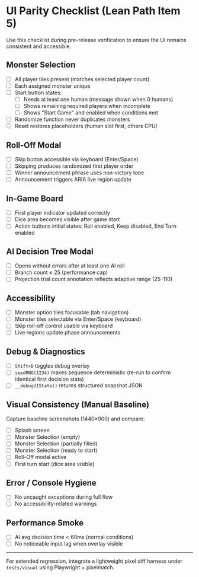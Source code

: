 # UI Parity Checklist (Lean Path Item 5)

Use this checklist during pre-release verification to ensure the UI remains consistent and accessible.

## Monster Selection
- [ ] All player tiles present (matches selected player count)
- [ ] Each assigned monster unique
- [ ] Start button states:
  - [ ] Needs at least one human (message shown when 0 humans)
  - [ ] Shows remaining required players when incomplete
  - [ ] Shows "Start Game" and enabled when conditions met
- [ ] Randomize function never duplicates monsters
- [ ] Reset restores placeholders (human slot first, others CPU)

## Roll-Off Modal
- [ ] Skip button accessible via keyboard (Enter/Space)
- [ ] Skipping produces randomized first player order
- [ ] Winner announcement phrase uses non-victory tone
- [ ] Announcement triggers ARIA live region update

## In-Game Board
- [ ] First player indicator updated correctly
- [ ] Dice area becomes visible after game start
- [ ] Action buttons initial states: Roll enabled, Keep disabled, End Turn enabled

## AI Decision Tree Modal
- [ ] Opens without errors after at least one AI roll
- [ ] Branch count ≤ 25 (performance cap)
- [ ] Projection trial count annotation reflects adaptive range (25–110)

## Accessibility
- [ ] Monster option tiles focusable (tab navigation)
- [ ] Monster tiles selectable via Enter/Space (keyboard)
- [ ] Skip roll-off control usable via keyboard
- [ ] Live regions update phase announcements

## Debug & Diagnostics
- [ ] `Shift+D` toggles debug overlay
- [ ] `seedRNG(1234)` makes sequence deterministic (re-run to confirm identical first decision stats)
- [ ] `__debugUIState()` returns structured snapshot JSON

## Visual Consistency (Manual Baseline)
Capture baseline screenshots (1440×900) and compare:
- [ ] Splash screen
- [ ] Monster Selection (empty)
- [ ] Monster Selection (partially filled)
- [ ] Monster Selection (ready to start)
- [ ] Roll-Off modal active
- [ ] First turn start (dice area visible)

## Error / Console Hygiene
- [ ] No uncaught exceptions during full flow
- [ ] No accessibility-related warnings

## Performance Smoke
- [ ] AI avg decision time < 60ms (normal conditions)
- [ ] No noticeable input lag when overlay visible

---
For extended regression, integrate a lightweight pixel diff harness under `tests/visual` using Playwright + pixelmatch.
